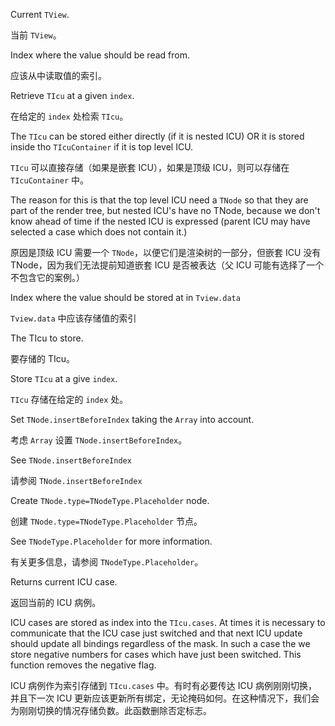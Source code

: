 Current `TView`.

当前 `TView`。

Index where the value should be read from.

应该从中读取值的索引。

Retrieve `TIcu` at a given `index`.

在给定的 `index` 处检索 `TIcu`。

The `TIcu` can be stored either directly \(if it is nested ICU\) OR
it is stored inside tho `TIcuContainer` if it is top level ICU.

`TIcu` 可以直接存储（如果是嵌套 ICU），如果是顶级 ICU，则可以存储在 `TIcuContainer` 中。

The reason for this is that the top level ICU need a `TNode` so that they are part of the render
tree, but nested ICU's have no TNode, because we don't know ahead of time if the nested ICU is
expressed \(parent ICU may have selected a case which does not contain it.\)

原因是顶级 ICU 需要一个 `TNode`，以便它们是渲染树的一部分，但嵌套 ICU 没有
TNode，因为我们无法提前知道嵌套 ICU 是否被表达（父 ICU 可能有选择了一个不包含它的案例。）

Index where the value should be stored at in `Tview.data`

`Tview.data` 中应该存储值的索引

The TIcu to store.

要存储的 TIcu。

Store `TIcu` at a give `index`.

`TIcu` 存储在给定的 `index` 处。

Set `TNode.insertBeforeIndex` taking the `Array` into account.

考虑 `Array` 设置 `TNode.insertBeforeIndex`。

See `TNode.insertBeforeIndex`

请参阅 `TNode.insertBeforeIndex`

Create `TNode.type=TNodeType.Placeholder` node.

创建 `TNode.type=TNodeType.Placeholder` 节点。

See `TNodeType.Placeholder` for more information.

有关更多信息，请参阅 `TNodeType.Placeholder`。

Returns current ICU case.

返回当前的 ICU 病例。

ICU cases are stored as index into the `TIcu.cases`.
At times it is necessary to communicate that the ICU case just switched and that next ICU update
should update all bindings regardless of the mask. In such a case the we store negative numbers
for cases which have just been switched. This function removes the negative flag.

ICU 病例作为索引存储到 `TIcu.cases` 中。有时有必要传达 ICU 病例刚刚切换，并且下一次 ICU
更新应该更新所有绑定，无论掩码如何。在这种情况下，我们会为刚刚切换的情况存储负数。此函数删除否定标志。
